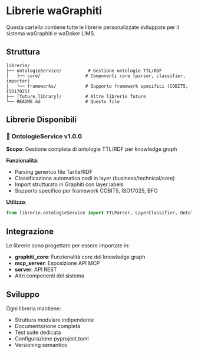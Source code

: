 # Librerie waGraphiti

Questa cartella contiene tutte le librerie personalizzate sviluppate per il sistema waGraphiti e waDoker LIMS.

## Struttura

```
librerie/
├── ontologieService/          # Gestione ontologie TTL/RDF
│   ├── core/                 # Componenti core (parser, classifier, importer)
│   └── frameworks/           # Supporto framework specifici (COBIT5, ISO17025)
├── [future_library]/         # Altre librerie future
└── README.md                 # Questo file
```

## Librerie Disponibili

### 🔧 OntologieService v1.0.0
**Scopo**: Gestione completa di ontologie TTL/RDF per knowledge graph

**Funzionalità**:
- Parsing generico file Turtle/RDF
- Classificazione automatica nodi in layer (business/technical/core)
- Import strutturato in Graphiti con layer labels
- Supporto specifico per framework COBIT5, ISO17025, BFO

**Utilizzo**:
```python
from librerie.ontologieService import TTLParser, LayerClassifier, OntologyImporter
```

## Integrazione

Le librerie sono progettate per essere importate in:
- **graphiti_core**: Funzionalità core del knowledge graph
- **mcp_server**: Esposizione API MCP
- **server**: API REST
- Altri componenti del sistema

## Sviluppo

Ogni libreria mantiene:
- Struttura modulare indipendente
- Documentazione completa
- Test suite dedicata
- Configurazione pyproject.toml
- Versioning semantico

